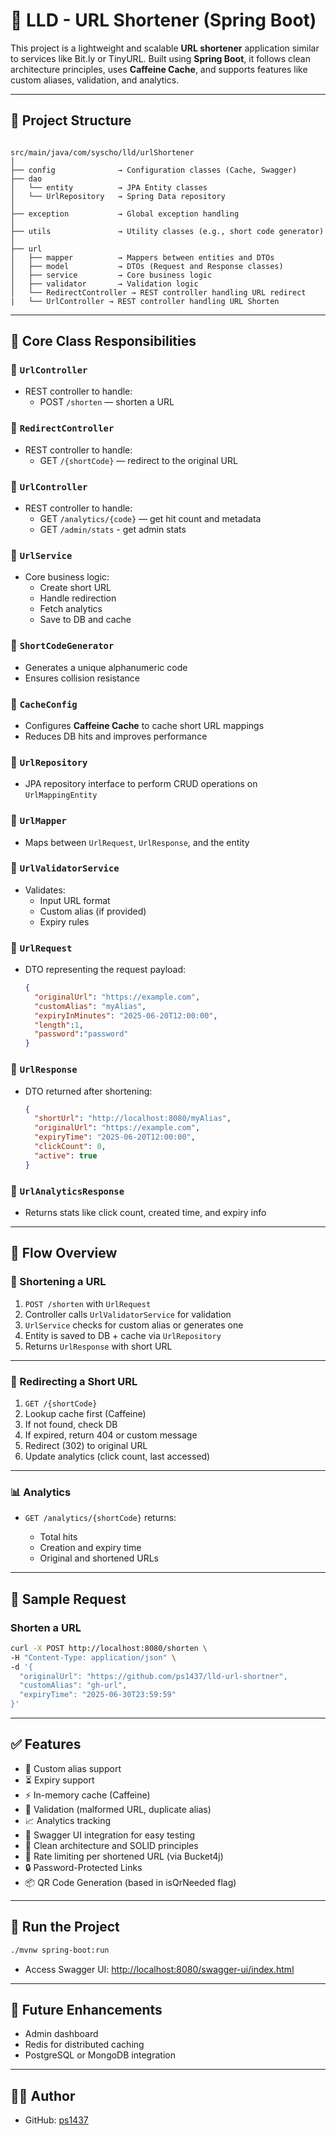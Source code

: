 # 🔗 LLD - URL Shortener (Spring Boot)

This project is a lightweight and scalable **URL shortener** application similar to services like Bit.ly or TinyURL. Built using **Spring Boot**, it follows clean architecture principles, uses **Caffeine Cache**, and supports features like custom aliases, validation, and analytics.

---

## 📁 Project Structure <WIP>

```

src/main/java/com/syscho/lld/urlShortener
│
├── config              → Configuration classes (Cache, Swagger)
├── dao
│   └── entity          → JPA Entity classes
│   └── UrlRepository   → Spring Data repository
│
├── exception           → Global exception handling
│
├── utils               → Utility classes (e.g., short code generator)
│
├── url
│   ├── mapper          → Mappers between entities and DTOs
│   ├── model           → DTOs (Request and Response classes)
│   ├── service         → Core business logic
│   ├── validator       → Validation logic
│   └── RedirectController → REST controller handling URL redirect
|   └── UrlController → REST controller handling URL Shorten

````

---

## 🧩 Core Class Responsibilities

### 🔹 `UrlController`
- REST controller to handle:
  - POST `/shorten` — shorten a URL

### 🔹 `RedirectController `
- REST controller to handle:
  - GET `/{shortCode}` — redirect to the original URL

### 🔹 `UrlController`
- REST controller to handle:
  - GET `/analytics/{code}` — get hit count and metadata
  - GET `/admin/stats` - get admin stats

### 🔹 `UrlService`
- Core business logic:
  - Create short URL
  - Handle redirection
  - Fetch analytics
  - Save to DB and cache

### 🔹 `ShortCodeGenerator`
- Generates a unique alphanumeric code
- Ensures collision resistance

### 🔹 `CacheConfig`
- Configures **Caffeine Cache** to cache short URL mappings
- Reduces DB hits and improves performance

### 🔹 `UrlRepository`
- JPA repository interface to perform CRUD operations on `UrlMappingEntity`

### 🔹 `UrlMapper`
- Maps between `UrlRequest`, `UrlResponse`, and the entity

### 🔹 `UrlValidatorService`
- Validates:
  - Input URL format
  - Custom alias (if provided)
  - Expiry rules

### 🔹 `UrlRequest`
- DTO representing the request payload:
  ```json
  {
    "originalUrl": "https://example.com",
    "customAlias": "myAlias",
    "expiryInMinutes": "2025-06-20T12:00:00",
    "length":1,
    "password":"password"
  }

### 🔹 `UrlResponse`

* DTO returned after shortening:

  ```json
  {
    "shortUrl": "http://localhost:8080/myAlias",
    "originalUrl": "https://example.com",
    "expiryTime": "2025-06-20T12:00:00",
    "clickCount": 0,
    "active": true
  }
  ```

### 🔹 `UrlAnalyticsResponse`

* Returns stats like click count, created time, and expiry info

---

## 🧬 Flow Overview

### 🔁 Shortening a URL

1. `POST /shorten` with `UrlRequest`
2. Controller calls `UrlValidatorService` for validation
3. `UrlService` checks for custom alias or generates one
4. Entity is saved to DB + cache via `UrlRepository`
5. Returns `UrlResponse` with short URL

---

### 🔄 Redirecting a Short URL

1. `GET /{shortCode}`
2. Lookup cache first (Caffeine)
3. If not found, check DB
4. If expired, return 404 or custom message
5. Redirect (302) to original URL
6. Update analytics (click count, last accessed)

---

### 📊 Analytics

* `GET /analytics/{shortCode}` returns:

    * Total hits
    * Creation and expiry time
    * Original and shortened URLs

---

## 🧪 Sample Request

### Shorten a URL

```bash
curl -X POST http://localhost:8080/shorten \
-H "Content-Type: application/json" \
-d '{
  "originalUrl": "https://github.com/ps1437/lld-url-shortner",
  "customAlias": "gh-url",
  "expiryTime": "2025-06-30T23:59:59"
}'
```

---

## ✅ Features

* 🔐 Custom alias support
* ⏳ Expiry support
* ⚡ In-memory cache (Caffeine)
* 🧼 Validation (malformed URL, duplicate alias)
* 📈 Analytics tracking
* 🧪 Swagger UI integration for easy testing
* 🧱 Clean architecture and SOLID principles
* 🚦 Rate limiting per shortened URL (via Bucket4j)
* 🔒 Password-Protected Links
* 📦 QR Code Generation (based in isQrNeeded flag)

---

## 🚀 Run the Project

```bash
./mvnw spring-boot:run
```

* Access Swagger UI: [http://localhost:8080/swagger-ui/index.html](http://localhost:8080/swagger-ui/index.html)

---

## 📌 Future Enhancements

* Admin dashboard
* Redis for distributed caching
* PostgreSQL or MongoDB integration

---

## 🧑‍💻 Author

* GitHub: [ps1437](https://github.com/ps1437)
